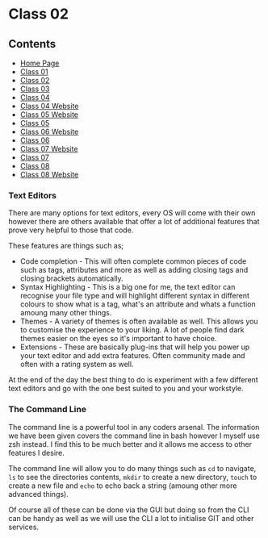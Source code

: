 # Class 02

## Contents

- [Home Page](https://r-saunders.github.io/reading-notes)
- [Class 01](https://r-saunders.github.io/reading-notes/102/class-01)
- [Class 02](https://r-saunders.github.io/reading-notes/102/class-02)
- [Class 03](https://r-saunders.github.io/reading-notes/102/class-03)
- [Class 04](https://r-saunders.github.io/reading-notes/102/class-04)
- [Class 04 Website](https://r-saunders.github.io/reading-notes/102/class-04-website)
- [Class 05 Website](https://r-saunders.github.io/reading-notes/102/class-05-website)
- [Class 05](https://r-saunders.github.io/reading-notes/102/class-05)
- [Class 06 Website](https://r-saunders.github.io/reading-notes/102/class-06-website)
- [Class 06](https://r-saunders.github.io/reading-notes/102/class-06)
- [Class 07 Website](https://r-saunders.github.io/reading-notes/102/class-07-website)
- [Class 07](https://r-saunders.github.io/reading-notes/102/class-07)
- [Class 08](https://r-saunders.github.io/reading-notes/102/class-08)
- [Class 08 Website](https://r-saunders.github.io/reading-notes/102/class-08-website)

### Text Editors

There are many options for text editors, every OS will come with their own however there are others available that offer a lot of additional features that prove very helpful to those that code.

These features are things such as;

- Code completion - This will often complete common pieces of code such as tags, attributes and more as well as adding closing tags and closing brackets automatically.
- Syntax Highlighting - This is a big one for me, the text editor can recognise your file type and will highlight different syntax in different colours to show what is a tag, what's an attribute and whats a function amoung many other things.
- Themes - A variety of themes is often available as well. This allows you to customise the experience to your liking. A lot of people find dark themes easier on the eyes so it's important to have choice.
- Extensions - These are basically plug-ins that will help you power up your text editor and add extra features. Often community made and often with a rating system as well.

At the end of the day the best thing to do is experiment with a few different text editors and go with the one best suited to you and your workstyle.

### The Command Line

The command line is a powerful tool in any coders arsenal. The information we have been given covers the command line in bash however I myself use zsh instead. I find this to be much better and it allows me access to other features I desire.

The command line will allow you to do many things such as `cd` to navigate, `ls` to see the directories contents, `mkdir` to create a new directory, `touch` to create a new file and `echo` to echo back a string (amoung other more advanced things).

Of course all of these can be done via the GUI but doing so from the CLI can be handy as well as we will use the CLI a lot to initialise GIT and other services.


